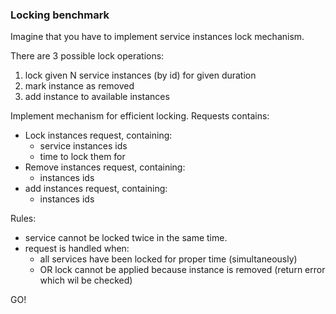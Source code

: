 ### Locking benchmark

Imagine that you have to implement service instances lock mechanism.

There are 3 possible lock operations:

1) lock given N service instances (by id) for given duration
2) mark instance as removed 
3) add instance to available instances


Implement mechanism for efficient locking. Requests contains:
* Lock instances request, containing:
    * service instances ids 
    * time to lock them for
* Remove instances request, containing:
    * instances ids  
* add instances request, containing:
    * instances ids    

Rules:
* service cannot be locked twice in the same time.
* request is handled when:
    * all services have been locked for proper time (simultaneously)
    * OR lock cannot be applied because instance is removed (return error which wil be checked)

GO!

